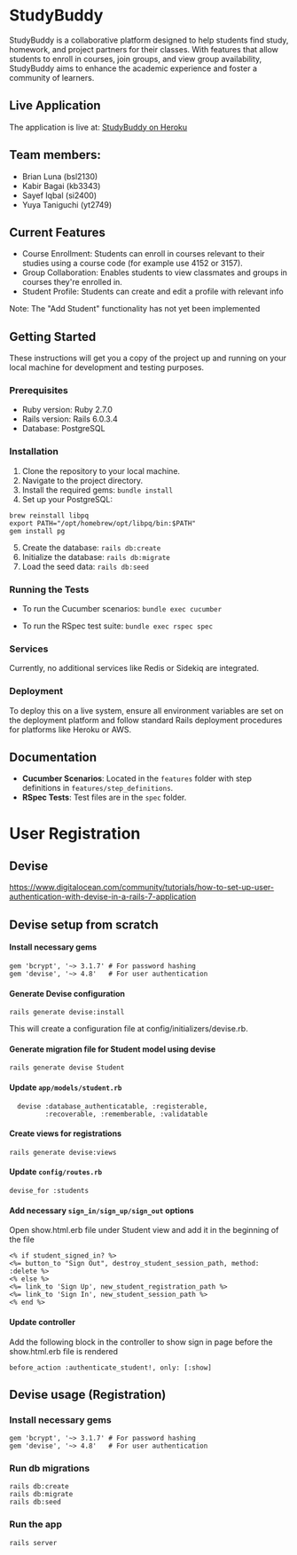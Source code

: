 # StudyBuddy

StudyBuddy is a collaborative platform designed to help students find study, homework, and project partners for their classes. With features that allow students to enroll in courses, join groups, and view group availability, StudyBuddy aims to enhance the academic experience and foster a community of learners.

## Live Application

The application is live at: [StudyBuddy on Heroku](https://stark-headland-66813-685e9c0117bd.herokuapp.com)

## Team members:

- Brian Luna (bsl2130)
- Kabir Bagai (kb3343)
- Sayef Iqbal (si2400)
- Yuya Taniguchi (yt2749)

## Current Features

- Course Enrollment: Students can enroll in courses relevant to their studies using a course code (for example use 4152 or 3157).
- Group Collaboration: Enables students to view classmates and groups in courses they're enrolled in.
- Student Profile: Students can create and edit a profile with relevant info

Note: The "Add Student" functionality has not yet been implemented
## Getting Started

These instructions will get you a copy of the project up and running on your local machine for development and testing purposes.

### Prerequisites

- Ruby version: Ruby 2.7.0
- Rails version: Rails 6.0.3.4
- Database: PostgreSQL

### Installation

1. Clone the repository to your local machine.
2. Navigate to the project directory.
3. Install the required gems: `bundle install`
4. Set up your PostgreSQL:
```
brew reinstall libpq
export PATH="/opt/homebrew/opt/libpq/bin:$PATH"
gem install pg
```
5. Create the database: `rails db:create`
6. Initialize the database: `rails db:migrate`
7. Load the seed data: `rails db:seed`


### Running the Tests

- To run the Cucumber scenarios:
`bundle exec cucumber`

- To run the RSpec test suite:
`bundle exec rspec spec`



### Services

Currently, no additional services like Redis or Sidekiq are integrated.

### Deployment

To deploy this on a live system, ensure all environment variables are set on the deployment platform and follow standard Rails deployment procedures for platforms like Heroku or AWS.

## Documentation

- **Cucumber Scenarios**: Located in the `features` folder with step definitions in `features/step_definitions`.
- **RSpec Tests**: Test files are in the `spec` folder.


# User Registration 

## Devise
https://www.digitalocean.com/community/tutorials/how-to-set-up-user-authentication-with-devise-in-a-rails-7-application

## Devise setup from scratch

#### Install necessary gems

```
gem 'bcrypt', '~> 3.1.7' # For password hashing
gem 'devise', '~> 4.8'   # For user authentication
```

#### Generate Devise configuration
```
rails generate devise:install
```
This will create a configuration file at config/initializers/devise.rb. 

#### Generate migration file for Student model using devise
```
rails generate devise Student
```

#### Update `app/models/student.rb`
```
  devise :database_authenticatable, :registerable,
         :recoverable, :rememberable, :validatable
```

#### Create views for registrations
```
rails generate devise:views
```

#### Update `config/routes.rb`
```
devise_for :students
```

#### Add necessary `sign_in/sign_up/sign_out` options
Open show.html.erb file under Student view and add it in the beginning of the file
```
<% if student_signed_in? %>
<%= button_to "Sign Out", destroy_student_session_path, method: :delete %> 
<% else %>
<%= link_to 'Sign Up', new_student_registration_path %>
<%= link_to 'Sign In', new_student_session_path %>
<% end %>
```

#### Update controller
Add the following block in the controller to show sign in page before the show.html.erb file is rendered
```
before_action :authenticate_student!, only: [:show]
```

## Devise usage (Registration)

### Install necessary gems
```
gem 'bcrypt', '~> 3.1.7' # For password hashing
gem 'devise', '~> 4.8'   # For user authentication
```

### Run db migrations
```
rails db:create
rails db:migrate
rails db:seed
```

### Run the app
```
rails server
```